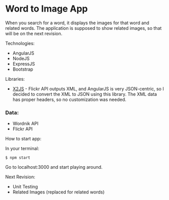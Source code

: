 Word to Image App
=================

When you search for a word, it displays the images for that word and related words. The application is supposed to show related images, so that will be on the next revision.

Technologies:
* AngularJS
* NodeJS
* ExpressJS
* Bootstrap

Libraries:
* [X2JS](https://code.google.com/p/x2js/) - Flickr API outputs XML, and AngularJS is very JSON-centric, so I decided to convert the XML to JSON using this library. The XML data has proper headers, so no customization was needed.

### Data:
* Wordnik API
* Flickr API

How to start app:

In your terminal:

```
$ npm start
```

Go to localhost:3000 and start playing around.


Next Revision:

* Unit Testing
* Related Images (replaced for related words)